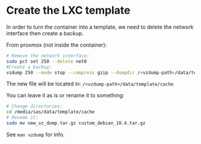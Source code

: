 # Create the LXC template

In order to turn the container into a template, we need to delete the network interface then create a backup.

From proxmox (not inside the container):

```sh
# Remove the network interface:
sudo pct set 250 --delete net0
#Create a backup:
vzdump 250 --mode stop --compress gzip --dumpdir /<vzdump-path>/data/template/cache/
```

The new file will be located in: `/<vzdump-path>/data/template/cache`

You can leave it as is or rename it to something:

```sh
# Change directories:
cd /media/sas/data/template/cache
# Rename it:
sudo mv new_vz_dump.tar.gz custom_debian_10.4.tar.gz
```

See `man vzdump` for info.
